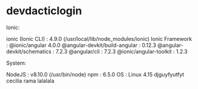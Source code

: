 # devdacticlogin

Ionic:

   ionic (Ionic CLI)             : 4.9.0 (/usr/local/lib/node_modules/ionic)
   Ionic Framework               : @ionic/angular 4.0.0
   @angular-devkit/build-angular : 0.12.3
   @angular-devkit/schematics    : 7.2.3
   @angular/cli                  : 7.2.3
   @ionic/angular-toolkit        : 1.2.3

System:

   NodeJS : v8.10.0 (/usr/bin/node)
   npm    : 6.5.0
   OS     : Linux 4.15
djguyfyutfyt
cecilia rama
lalalala
